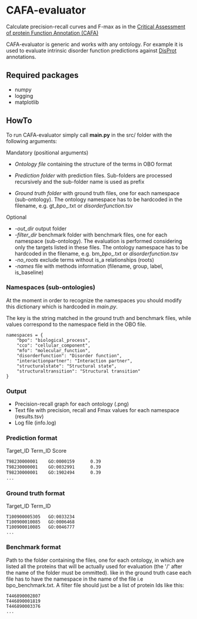 # CAFA-evaluator

Calculate precision-recall curves and F-max as in the 
[Critical Assessment of protein Function Annotation (CAFA)](https://www.biofunctionprediction.org/cafa/)

CAFA-evaluator is generic and works with any ontology. For example it is used to evaluate 
intrinsic disorder function predictions against [DisProt](https://disprot.org/) annotations.

## Required packages

- numpy
- logging
- matplotlib

## HowTo

To run CAFA-evaluator simply call **main.py** in the src/ folder with the following arguments:

Mandatory (positional arguments)
* *Ontology file* containing the structure of the terms in OBO format

* *Prediction folder* with prediction files. Sub-folders are processed recursively and the sub-folder name is used as prefix

* *Ground truth folder* with ground truth files, one for each namespace (sub-ontology). 
The ontology namespace has to be hardcoded in the filename, e.g. gt_*bpo*_.txt or *disorderfunction*.tsv

Optional

* *-out_dir* output folder
* *-filter_dir* benchmark folder with benchmark files, one for each namespace (sub-ontology). 
The evaluation is performed considering only the targets listed in these files. 
The ontology namespace has to be hardcoded in the filename, e.g. bm_*bpo*_.txt or *disorderfunction*.tsv
* *-no_roots* exclude terms without is_a relationships (roots)
* *-names* file with methods information (filename, group, label, is_baseline)


### Namespaces (sub-ontologies)

At the moment in order to recognize the namespaces you should 
modify this dictionary which is hardcoded in *main.py*.

The key is the string matched in the ground truth and benchmark files, 
while values correspond to the namespace field in the OBO file. 

~~~Python3
namespaces = {
    "bpo": "biological_process", 
    "cco": "cellular_component", 
    "mfo": "molecular_function",
    "disorderfunction": "Disorder function", 
    "interactionpartner": "Interaction partner", 
    "structuralstate": "Structural state", 
    "structuraltransition": "Structural transition"
}
~~~



### Output

* Precision-recall graph for each ontology (<namespace>.png)
* Text file with precision, recall and Fmax values for each namespace (results.tsv)
* Log file (info.log)

### Prediction format

Target_ID   Term_ID Score

~~~txt
T98230000001    GO:0000159      0.39
T98230000001    GO:0032991      0.39
T98230000001    GO:1902494      0.39
...
~~~

### Ground truth format

Target_ID   Term_ID	

~~~
T100900005305   GO:0033234
T100900010085   GO:0006468
T100900010085   GO:0046777
...
~~~


### Benchmark format

Path to the folder containing the files, one for each ontology, in which are listed all the proteins that will be actually used for evaluation (the '/' after the name of the folder must be ommitted). like in the ground truth case each file has to have the namespace in the name of the file i.e bpo_benchmark.txt. A filter file should just be a list of protein Ids like this:

~~~
T446890002807
T446890001819
T446890003376
...
~~~


